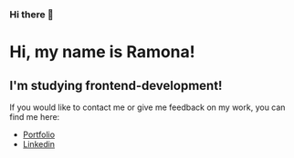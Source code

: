### Hi there 👋

# Hi, my name is Ramona!

## I'm studying frontend-development!

If you would like to contact me or give me feedback on my work, you can find me here:

-   [Portfolio](https://portfolio-ramona.netlify.app/)
-   [Linkedin](https://www.linkedin.com/in/ramona-jensen-9994362b8/)
